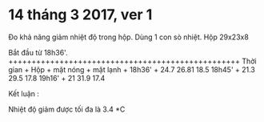 14 tháng 3 2017, ver 1
======================

Đo khả năng giảm nhiệt độ trong hộp. Dùng 1 con sò nhiệt. Hộp 29x23x8

Bắt đầu từ 18h36'.
++++++++++++++++++++++++++++++++++++++++++++++++++
Thời gian   +   Hộp   +   mặt nóng   +   mặt lạnh
	    +
18h36'	    +  24.7         26.81	   18.5
18h45'      +  21.3         29.5           17.8
19h16'      +  21           31.9           17.4

Kết luận :

Nhiệt độ giảm được tối đa là 3.4 *C
